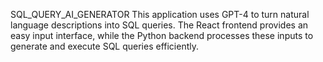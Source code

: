 SQL_QUERY_AI_GENERATOR
This application uses GPT-4 to turn natural language descriptions into SQL queries. The React frontend provides an easy input interface, while the Python backend processes these inputs to generate and execute SQL queries efficiently.
